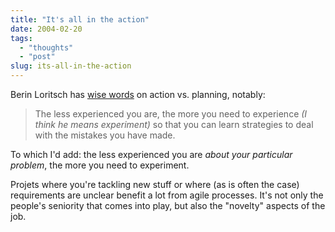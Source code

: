 ```yaml
---
title: "It's all in the action"
date: 2004-02-20
tags: 
  - "thoughts"
  - "post"
slug: its-all-in-the-action
---
```


Berin Loritsch has [wise words](http://jroller.com/page/bloritsch/20040219#action_vs_planning) on action vs. planning, notably:

> The less experienced you are, the more you need to experience _(I think he means experiment)_ so that you can learn strategies to deal with the mistakes you have made.

To which I'd add: the less experienced you are _about your particular problem_, the more you need to experiment.

Projets where you're tackling new stuff or where (as is often the case) requirements are unclear benefit a lot from agile processes. It's not only the people's seniority that comes into play, but also the "novelty" aspects of the job.
